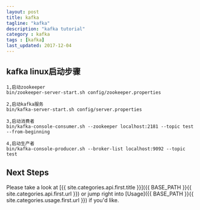 ```yaml
---
layout: post
title: kafka
tagline: "kafka"
description: "kafka tutorial"
category : kafka
tags : [kafka]
last_updated: 2017-12-04
---
```


## kafka linux启动步骤
```
1,启动zookeeper
bin/zookeeper-server-start.sh config/zookeeper.properties

2,启动kafka服务
bin/kafka-server-start.sh config/server.properties

3,启动消费者
bin/kafka-console-consumer.sh --zookeeper localhost:2181 --topic test --from-beginning

4,启动生产者
bin/kafka-console-producer.sh --broker-list localhost:9092 --topic test
```

## Next Steps
Please take a look at [{{ site.categories.api.first.title }}]({{ BASE_PATH }}{{ site.categories.api.first.url }})
or jump right into [Usage]({{ BASE_PATH }}{{ site.categories.usage.first.url }}) if you'd like.
